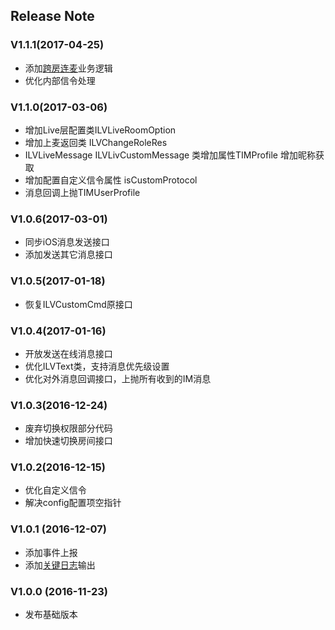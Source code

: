 ﻿## Release Note
 
### V1.1.1(2017-04-25)
 - 添加[跨房连麦](https://github.com/zhaoyang21cn/ILiveSDK_iOS_Demos/blob/master/doc/%E8%B7%A8%E6%88%BF%E8%BF%9E%E9%BA%A6.md)业务逻辑
 - 优化内部信令处理

### V1.1.0(2017-03-06)
 - 增加Live层配置类ILVLiveRoomOption
 - 增加上麦返回类 ILVChangeRoleRes
 - ILVLiveMessage ILVLivCustomMessage 类增加属性TIMProfile 增加昵称获取
 - 增加配置自定义信令属性 isCustomProtocol
 - 消息回调上抛TIMUserProfile
 
 
### V1.0.6(2017-03-01)
 - 同步iOS消息发送接口
 - 添加发送其它消息接口

### V1.0.5(2017-01-18)
 - 恢复ILVCustomCmd原接口
 
### V1.0.4(2017-01-16)
 - 开放发送在线消息接口
 - 优化ILVText类，支持消息优先级设置
 - 优化对外消息回调接口，上抛所有收到的IM消息
 
### V1.0.3(2016-12-24) 
- 废弃切换权限部分代码
- 增加快速切换房间接口

### V1.0.2(2016-12-15) 
- 优化自定义信令
- 解决config配置项空指针

### V1.0.1 (2016-12-07)
- 添加事件上报
- 添加[关键日志](./Logs.md)输出

### V1.0.0 (2016-11-23)
- 发布基础版本
